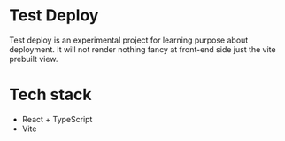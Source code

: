 # Test Deploy
Test deploy is an experimental project for learning purpose about deployment. It will not render nothing fancy at front-end side just the vite prebuilt view.

# Tech stack
- React + TypeScript
- Vite
